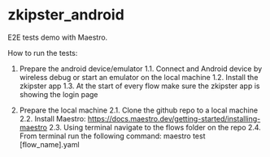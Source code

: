 # zkipster_android

E2E tests demo with Maestro.

How to run the tests:

1. Prepare the android device/emulator
   1.1. Connect and Android device by wireless debug or start an emulator on the local machine
   1.2. Install the zkipster app
   1.3. At the start of every flow make sure the zkipster app is showing the login page

2. Prepare the local machine
   2.1. Clone the github repo to a local machine
   2.2. Install Maestro: https://docs.maestro.dev/getting-started/installing-maestro
   2.3. Using terminal navigate to the flows folder on the repo
   2.4. From terminal run the following command: maestro test [flow_name].yaml
